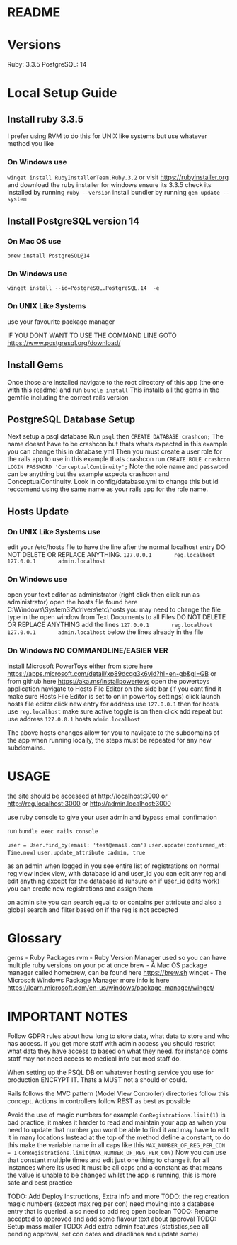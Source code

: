 # README

# Versions

Ruby: 3.3.5
PostgreSQL: 14

# Local Setup Guide

## Install ruby 3.3.5

I prefer using RVM to do this for UNIX like systems but use whatever method you like
### On Windows use
`winget install RubyInstallerTeam.Ruby.3.2`
or visit https://rubyinstaller.org and download the ruby installer for windows ensure its 3.3.5
check its installed by running `ruby --version`
install bundler by running `gem update --system`

## Install PostgreSQL version 14
### On Mac OS use
`brew install PostgreSQL@14`
### On Windows use 
`winget install --id=PostgreSQL.PostgreSQL.14  -e`
### On UNIX Like Systems
use your favourite package manager

IF YOU DONT WANT TO USE THE COMMAND LINE GOTO https://www.postgresql.org/download/

## Install Gems

Once those are installed navigate to the root directory of this app (the one with this readme) and run
`bundle install`
This installs all the gems in the gemfile including the correct rails version

## PostgreSQL Database Setup

Next setup a psql database
Run `psql`
then `CREATE DATABASE crashcon;` The name doesnt have to be crashcon but thats whats expected in this example you can change this in database.yml
Then you must create a user role for the rails app to use in this example thats crashcon
run `CREATE ROLE crashcon LOGIN PASSWORD 'ConceptualContinuity';` Note the role name and password can be anything but the example expects crashcon and ConceptualContinuity. Look in config/database.yml to change this but id reccomend using the same name as your rails app for the role name.

## Hosts Update

### On UNIX Like Systems use
edit your /etc/hosts file to have the line after the normal localhost entry DO NOT DELETE OR REPLACE ANYTHING.
`127.0.0.1       reg.localhost`
`127.0.0.1       admin.localhost`

### On Windows use
open your text editor as administrator (right click then click run as administrator)
open the hosts file found here C:\Windows\System32\drivers\etc\hosts you may need to change the file type in the open window from Text Documents to all Files
DO NOT DELETE OR REPLACE ANYTHING
add the lines
`127.0.0.1       reg.localhost`
`127.0.0.1       admin.localhost`
below the lines already in the file

### On Windows NO COMMANDLINE/EASIER VER
install Microsoft PowerToys either from store here https://apps.microsoft.com/detail/xp89dcgq3k6vld?hl=en-gb&gl=GB or from github here https://aka.ms/installpowertoys
open the powertoys application
navigate to Hosts File Editor on the side bar   (if you cant find it make sure Hosts File Editor is set to on in powertoy settings)
click launch hosts file editor
click new entry
for address use `127.0.0.1`
then for hosts use `reg.localhost`
make sure active toggle is on then click add
repeat but use
address `127.0.0.1`
hosts `admin.localhost`

The above hosts changes allow for you to navigate to the subdomains of the app when running locally, the steps must be repeated for any new subdomains.

# USAGE

the site should be accessed at http://localhost:3000
or http://reg.localhost:3000
or http://admin.localhost:3000

use ruby console to give your user admin and bypass email confimation

run
`bundle exec rails console`

`user = User.find_by(email: 'test@email.com')`
`user.update(confirmed_at: Time.now)`
`user.update_attribute :admin, true`

as an admin when logged in you see entire list of registrations on normal reg view index view, with database id and user_id
you can edit any reg and edit anything except for the database id (unsure on if user_id edits work)
you can create new registrations and assign them 

on admin site you can search equal to or contains per attribute and also a global search and filter based on if the reg is not accepted


# Glossary
gems - Ruby Packages
rvm - Ruby Version Manager used so you can have multiple ruby versions on your pc at once
brew - A Mac OS package manager called homebrew, can be found here https://brew.sh
winget - The Microsoft Windows Package Manager more info is here https://learn.microsoft.com/en-us/windows/package-manager/winget/

# IMPORTANT NOTES
Follow GDPR rules about how long to store data, what data to store and who has access. if you get more staff with admin access you should restrict what data they have access to based on what they need. for instance coms staff may not need access to medical info but med staff do.

When setting up the PSQL DB on whatever hosting service you use for production ENCRYPT IT. Thats a MUST not a should or could.

Rails follows the MVC pattern (Model View Controller) directories follow this concept.
Actions in controllers follow REST as best as possible

Avoid the use of magic numbers for example
`ConRegistrations.limit(1)` is bad practice, it makes it harder to read and maintain your app as when you need to update that number you wont be able to find it and may have to edit it in many locations
Instead at the top of the method define a constant, to do this make the variable name in all caps like this
`MAX_NUMBER_OF_REG_PER_CON = 1`
`ConRegistrations.limit(MAX_NUMBER_OF_REG_PER_CON)`
Now you can use that constant multiple times and edit just one thing to change it for all instances where its used
It must be all caps and a constant as that means the value is unable to be changed whilst the app is running, this is more safe and best practice



TODO: Add Deploy Instructions, Extra info and more
TODO: the reg creation magic numbers (except max reg per con) need moving into a database entry that is queried. also need to add reg open boolean
TODO: Rename accepted to approved and add some flavour text about approval
TODO: Setup mass mailer
TODO: Add extra admin features (statistics,see all pending approval, set con dates and deadlines and update some)
